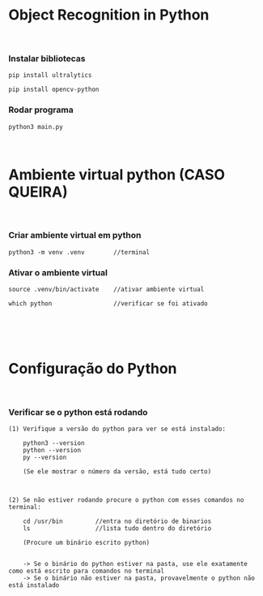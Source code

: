 # Object Recognition in Python
</br>

### Instalar bibliotecas 
```
pip install ultralytics      

pip install opencv-python    
```

### Rodar programa
```
python3 main.py              
```
</br>

# Ambiente virtual python (CASO QUEIRA)
</br>

### Criar ambiente virtual em python 
```
python3 -m venv .venv        //terminal 
```


### Ativar o ambiente virtual 
```
source .venv/bin/activate    //ativar ambiente virtual

which python                 //verificar se foi ativado
```
</br>



</br>
</br>

# Configuração do Python
</br>

### Verificar se o python está rodando 
```
(1) Verifique a versão do python para ver se está instalado:

    python3 --version   
    python --version
    py --version

    (Se ele mostrar o número da versão, está tudo certo)



(2) Se não estiver rodando procure o python com esses comandos no terminal:
    
    cd /usr/bin         //entra no diretório de binarios
    ls                  //lista tudo dentro do diretório
    
    (Procure um binário escrito python)
    

    -> Se o binário do python estiver na pasta, use ele exatamente como está escrito para comandos no terminal
    -> Se o binário não estiver na pasta, provavelmente o python não está instalado 
```